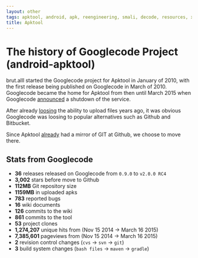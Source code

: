 ```yaml
---
layout: other
tags: apktool, android, apk, reengineering, smali, decode, resources, xml, resources.arsc, AndroidManifest, classes.dex
title: Apktool
---
```


# The history of Googlecode Project (android-apktool)

brut.alll started the Googlecode project for Apktool in January of 2010, with the first release being published on Googlecode
in March of 2010. Googlecode became the home for Apktool from then until March 2015 when Googlecode [announced](http://google-opensource.blogspot.com/2015/03/farewell-to-google-code.html)
a shutdown of the service.  

After already [loosing](http://google-opensource.blogspot.com/2013/05/a-change-to-google-code-download-service.html) the ability to upload files years ago,
it was obvious Googlecode was loosing to popular alternatives such as Github and Bitbucket.  

Since Apktool [already](https://github.com/iBotPeaches/Apktool) had a mirror of GIT at Github, we choose to move there.

## Stats from Googlecode
 * **36** releases released on Googlecode from `0.9.0` to `v2.0.0 RC4`
 * **3,002** stars before move to Github
 * **112MB** Git repository size
 * **1159MB** in uploaded apks
 * **783** reported bugs
 * **16** wiki documents
 * **126** commits to the wiki
 * **861** commits to the tool
 * **53** project clones
 * **1,274,207** unique hits from (Nov 15 2014 -> March 16 2015)
 * **7,385,601** pageviews from (Nov 15 2014 -> March 16 2015)
 * **2** revision control changes (`cvs` -> `svn` -> `git`)
 * **3** build system changes (`bash files` -> `maven` -> `gradle`)